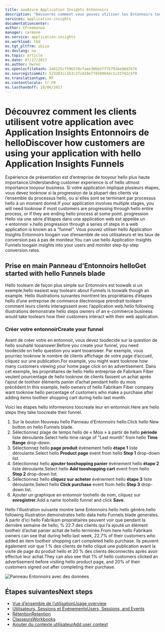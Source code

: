 ```yaml
---
title: aaaAzure Application Insights Entonnoirs
description: "Découvrez comment vous pouvez utiliser les Entonnoirs toodiscover comment les clients interagissent avec votre application."
services: application-insights
documentationcenter: 
author: CFreemanwa
manager: carmonm
ms.service: application-insights
ms.workload: tbd
ms.tgt_pltfrm: ibiza
ms.devlang: na
ms.topic: article
ms.date: 07/17/2017
ms.author: bwren
ms.openlocfilehash: 2a6125cf596570cfaee30bb3ff757916e90d7676
ms.sourcegitcommit: 523283cc1b3c37c428e77850964dc1c33742c5f0
ms.translationtype: MT
ms.contentlocale: fr-FR
ms.lasthandoff: 10/06/2017
---
```

# <a name="discover-how-customers-are-using-your-application-with-hello-application-insights-funnels"></a><span data-ttu-id="8953e-103">Découvrez comment les clients utilisent votre application avec Application Insights Entonnoirs de hello</span><span class="sxs-lookup"><span data-stu-id="8953e-103">Discover how customers are using your application with hello Application Insights Funnels</span></span>

<span data-ttu-id="8953e-104">Expérience de présentation est d’entreprise de tooyour hello plus haute importance.</span><span class="sxs-lookup"><span data-stu-id="8953e-104">Understanding customer experience is of hello utmost importance tooyour business.</span></span> <span data-ttu-id="8953e-105">Si votre application implique plusieurs étapes, vous devez tooknow si la progression de la plupart des clients via l’ensemble du processus hello, ou si elles sont se terminant par processus hello à un moment donné.</span><span class="sxs-lookup"><span data-stu-id="8953e-105">If your application involves multiple stages, you will need tooknow if most customers are progressing through hello entire process, or if they are ending hello process at some point.</span></span> <span data-ttu-id="8953e-106">progression Hello via une série d’étapes dans une application web est appelée un « entonnoir ».</span><span class="sxs-lookup"><span data-stu-id="8953e-106">hello progression through a series of steps in a web application is known as a "funnel".</span></span> <span data-ttu-id="8953e-107">Vous pouvez utiliser hello Application Insights Entonnoirs toogain vue d’ensemble de vos utilisateurs et les taux de conversion pas à pas de moniteur.</span><span class="sxs-lookup"><span data-stu-id="8953e-107">You can use hello Application Insights Funnels toogain insights into your users and monitor step-by-step conversion rates.</span></span> 

## <a name="get-started-with-hello-funnels-blade"></a><span data-ttu-id="8953e-108">Prise en main Panneau d’Entonnoirs hello</span><span class="sxs-lookup"><span data-stu-id="8953e-108">Get started with hello Funnels blade</span></span>
<span data-ttu-id="8953e-109">Hello toolearn de façon plus simple sur Entonnoirs est toowalk si un exemple.</span><span class="sxs-lookup"><span data-stu-id="8953e-109">hello easiest way toolearn about Funnels is toowalk though an example.</span></span> <span data-ttu-id="8953e-110">Hello illustrations suivantes montrent les propriétaires d’étapes hello d’une entreprise de commerce électronique prendrait toolearn comment leurs clients interagissent avec l’application web.</span><span class="sxs-lookup"><span data-stu-id="8953e-110">hello following illustrations demonstrate hello steps owners of an e-commerce business would take toolearn how their customers interact with their web application.</span></span>  

### <a name="create-your-funnel"></a><span data-ttu-id="8953e-111">Créer votre entonnoir</span><span class="sxs-lookup"><span data-stu-id="8953e-111">Create your funnel</span></span>
<span data-ttu-id="8953e-112">Avant de créer votre en entonnoir, vous devez toodecide sur la question de hello souhaité tooanswer.</span><span class="sxs-lookup"><span data-stu-id="8953e-112">Before you create your funnel, you need toodecide on hello question you want tooanswer.</span></span> <span data-ttu-id="8953e-113">Par exemple, vous pourriez tooknow le nombre de clients affichage de votre page d’accueil, cliquez sur une publication.</span><span class="sxs-lookup"><span data-stu-id="8953e-113">For example, you might want tooknow how many customers viewing your home page click on an advertisement.</span></span> <span data-ttu-id="8953e-114">Dans cet exemple, les propriétaires de hello Hello entreprise de Fabrikam Fiber veulent pourcentage de hello tooknow de clients fassent un achat après l’ajout de tootheir éléments panier d’achat pendant hello du mois précédent.</span><span class="sxs-lookup"><span data-stu-id="8953e-114">In this example, hello owners of hello Fabrikam Fiber company want tooknow hello percentage of customers who make a purchase after adding items tootheir shopping cart during hello last month.</span></span>

<span data-ttu-id="8953e-115">Voici les étapes hello informerons toocreate leur en entonnoir.</span><span class="sxs-lookup"><span data-stu-id="8953e-115">Here are hello steps they take toocreate their funnel.</span></span>

1. <span data-ttu-id="8953e-116">Sur le bouton Nouveau hello Panneau d’Entonnoirs hello.</span><span class="sxs-lookup"><span data-stu-id="8953e-116">Click hello New button on hello Funnels blade.</span></span>
1. <span data-ttu-id="8953e-117">Sélectionnez plage de temps hello de « Mois » à partir de hello **période** liste déroulante.</span><span class="sxs-lookup"><span data-stu-id="8953e-117">Select hello time range of "Last month" from hello **Time Range** drop-down.</span></span> 
1. <span data-ttu-id="8953e-118">Sélectionnez hello **page produit** événement hello **étape 1** liste déroulante.</span><span class="sxs-lookup"><span data-stu-id="8953e-118">Select hello **Product page** event from hello **Step 1** drop-down list.</span></span> 
1. <span data-ttu-id="8953e-119">Sélectionnez hello **ajouter tooshopping panier** événement hello **étape 2** liste déroulante.</span><span class="sxs-lookup"><span data-stu-id="8953e-119">Select hello **Add tooshopping cart** event from hello **Step 2** drop-down list.</span></span>
1. <span data-ttu-id="8953e-120">Sélectionnez hello **cliquez sur acheter** événement hello **étape 3** liste déroulante.</span><span class="sxs-lookup"><span data-stu-id="8953e-120">Select hello **Click purchase** event from hello **Step 3** drop-down list.</span></span>
1. <span data-ttu-id="8953e-121">Ajouter un graphique en entonnoir toohello de nom, cliquez sur **enregistrer**.</span><span class="sxs-lookup"><span data-stu-id="8953e-121">Add a name toohello funnel and click **Save**.</span></span>

<span data-ttu-id="8953e-122">Hello l’illustration suivante montre lame Entonnoirs hello hello génère.</span><span class="sxs-lookup"><span data-stu-id="8953e-122">hello following illustration demonstrates hello data hello Funnels blade generates.</span></span> <span data-ttu-id="8953e-123">À partir d’ici hello Fabrikam propriétaires peuvent voir que pendant la dernière semaine de hello, % 22.7 des clients qui l’a ajouté un élément tootheir d’achat panier achat de hello terminée.</span><span class="sxs-lookup"><span data-stu-id="8953e-123">From here hello Fabrikam owners can see that during hello last week, 22.7% of their customers who added an item tootheir shopping cart completed hello purchase.</span></span> <span data-ttu-id="8953e-124">Ils peuvent également voir que 1 % des clients de hello cliqué une publication avant la visite de page du produit hello et 20 % des clients déconnectés après avoir effectué leur achat.</span><span class="sxs-lookup"><span data-stu-id="8953e-124">They can also see that 1% of hello customers clicked an advertisement before visiting hello product page, and 20% of their customers signed out after completing their purchase.</span></span>


![Panneau Entonnoirs avec des données](./media/app-insights-understand-usage-patterns/funnel1.png)

## <a name="next-steps"></a><span data-ttu-id="8953e-126">Étapes suivantes</span><span class="sxs-lookup"><span data-stu-id="8953e-126">Next steps</span></span>
  * [<span data-ttu-id="8953e-127">Vue d’ensemble de l’utilisation</span><span class="sxs-lookup"><span data-stu-id="8953e-127">Usage overview</span></span>](app-insights-usage-overview.md)
  * [<span data-ttu-id="8953e-128">Utilisateurs, Sessions et Événements</span><span class="sxs-lookup"><span data-stu-id="8953e-128">Users, Sessions, and Events</span></span>](app-insights-usage-segmentation.md)
  * [<span data-ttu-id="8953e-129">Rétention</span><span class="sxs-lookup"><span data-stu-id="8953e-129">Retention</span></span>](app-insights-usage-retention.md)
  * [<span data-ttu-id="8953e-130">Classeurs</span><span class="sxs-lookup"><span data-stu-id="8953e-130">Workbooks</span></span>](app-insights-usage-workbooks.md)
  * [<span data-ttu-id="8953e-131">Ajouter du contexte utilisateur</span><span class="sxs-lookup"><span data-stu-id="8953e-131">Add user context</span></span>](app-insights-usage-send-user-context.md)
